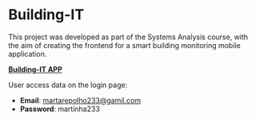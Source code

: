 # **Building-IT**

This project was developed as part of the Systems Analysis course, with the aim of creating the frontend for a smart building monitoring mobile application.

[**Building-IT APP**](https://marinhas.github.io/Building-IT/)

User access data on the login page:

* **Email**: martarepolho233@gamil.com 
* **Password**: martinha233
